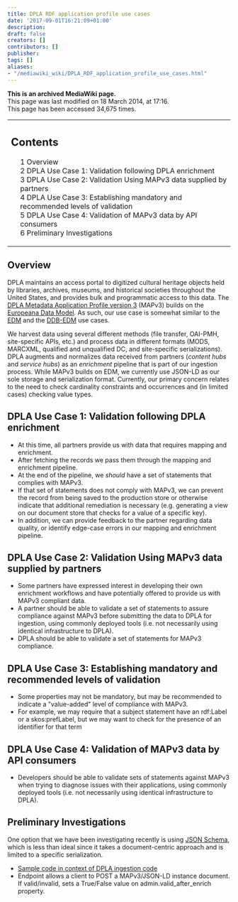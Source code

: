 ```yaml
---
title: DPLA RDF application profile use cases
date: '2017-09-01T16:21:09+01:00'
description: 
draft: false
creators: []
contributors: []
publisher: 
tags: []
aliases:
- "/mediawiki_wiki/DPLA_RDF_application_profile_use_cases.html"
---
```


 **This is an archived MediaWiki page.**  
This page was last modified on 18 March 2014, at 17:16.  
This page has been accessed 34,675 times.

<table id="toc" class="toc">
  <tr>
    <td>
      <div id="toctitle">
        <h2>Contents</h2>
      </div>
      <ul>
        <li class="toclevel-1 tocsection-1"><a href="#Overview"><span class="tocnumber">1</span> <span class="toctext">Overview</span></a></li>
        <li class="toclevel-1 tocsection-2"><a href="#DPLA_Use_Case_1:_Validation_following_DPLA_enrichment"><span class="tocnumber">2</span> <span class="toctext">DPLA Use Case 1: Validation following DPLA enrichment</span></a></li>
        <li class="toclevel-1 tocsection-3"><a href="#DPLA_Use_Case_2:_Validation_Using_MAPv3_data_supplied_by_partners"><span class="tocnumber">3</span> <span class="toctext">DPLA Use Case 2: Validation Using MAPv3 data supplied by partners</span></a></li>
        <li class="toclevel-1 tocsection-4"><a href="#DPLA_Use_Case_3:_Establishing_mandatory_and_recommended_levels_of_validation"><span class="tocnumber">4</span> <span class="toctext">DPLA Use Case 3: Establishing mandatory and recommended levels of validation</span></a></li>
        <li class="toclevel-1 tocsection-5"><a href="#DPLA_Use_Case_4:_Validation_of_MAPv3_data_by_API_consumers"><span class="tocnumber">5</span> <span class="toctext">DPLA Use Case 4: Validation of MAPv3 data by API consumers</span></a></li>
        <li class="toclevel-1 tocsection-6"><a href="#Preliminary_Investigations"><span class="tocnumber">6</span> <span class="toctext">Preliminary Investigations</span></a></li>
      </ul>
    </td>
  </tr>
</table>

## Overview

DPLA maintains an access portal to digitized cultural heritage objects held by libraries, archives, museums, and historical societies throughout the United States, and provides bulk and programmatic access to this data. The [DPLA Metadata Application Profile version 3](http://dp.la/info/developers/map/) (MAPv3) builds on the [Europeana Data Model](http://pro.europeana.eu/edm-documentation). As such, our use case is somewhat similar to the [EDM](/mediawiki_wiki/EDM "EDM") and the [DDB-EDM](/mediawiki_wiki/DDB-EDM) use cases.

We harvest data using several different methods (file transfer, OAI-PMH, site-specific APIs, etc.) and process data in different formats (MODS, MARCXML, qualified and unqualified DC, and site-specific serializations). DPLA augments and normalizes data received from partners (_content hubs_ and _service hubs_) as an _enrichment_ pipeline that is part of our ingestion process. While MAPv3 builds on EDM, we currently use JSON-LD as our sole storage and serialization format. Currently, our primary concern relates to the need to check cardinality constraints and occurrences and (in limited cases) checking value types.

## DPLA Use Case 1: Validation following DPLA enrichment

- At this time, all partners provide us with data that requires mapping and enrichment.
- After fetching the records we pass them through the mapping and enrichment pipeline.
- At the end of the pipeline, we _should_ have a set of statements that complies with MAPv3.
- If that set of statements does not comply with MAPv3, we can prevent the record from being saved to the production store or otherwise indicate that additional remediation is necessary (e.g. generating a view on our document store that checks for a value of a specific key).
- In addition, we can provide feedback to the partner regarding data quality, or identify edge-case errors in our mapping and enrichment pipeline.

## DPLA Use Case 2: Validation Using MAPv3 data supplied by partners

- Some partners have expressed interest in developing their own enrichment workflows and have potentially offered to provide us with MAPv3 compliant data.
- A partner should be able to validate a set of statements to assure compliance against MAPv3 before submitting the data to DPLA for ingestion, using commonly deployed tools (i.e. not necessarily using identical infrastructure to DPLA).
- DPLA should be able to validate a set of statements for MAPv3 compliance.

## DPLA Use Case 3: Establishing mandatory and recommended levels of validation

- Some properties may not be mandatory, but may be recommended to indicate a "value-added" level of compliance with MAPv3.
- For example, we may require that a subject statement have an rdf:Label or a skos:prefLabel, but we may want to check for the presence of an identifier for that term

## DPLA Use Case 4: Validation of MAPv3 data by API consumers

- Developers should be able to validate sets of statements against MAPv3 when trying to diagnose issues with their applications, using commonly deployed tools (i.e. not necessarily using identical infrastructure to DPLA).

## Preliminary Investigations

One option that we have been investigating recently is using [JSON Schema](http://json-schema.org/), which is less than ideal since it takes a document-centric approach and is limited to a specific serialization.

- [Sample code in context of DPLA ingestion code](https://github.com/dpla/ingestion/compare/7289-jsonschema-validation)
- Endpoint allows a client to POST a MAPv3/JSON-LD instance document. If valid/invalid, sets a True/False value on admin.valid\_after\_enrich property.

